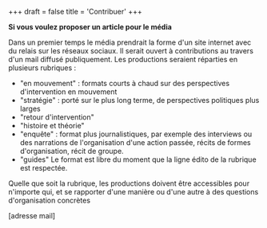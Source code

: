 +++
draft = false
title = 'Contribuer'
+++

**Si vous voulez proposer un article pour le média**


Dans un premier temps le média prendrait la forme d'un site internet avec du relais sur les réseaux sociaux. Il serait ouvert à contributions au travers d'un mail diffusé publiquement. Les productions seraient réparties en plusieurs rubriques :

   * "en mouvement" : formats courts à chaud sur des perspectives d'intervention en mouvement
   * "stratégie" : porté sur le plus long terme, de perspectives politiques plus larges
   * "retour d'intervention"
   * "histoire et théorie"
   * "enquête" : format plus journalistiques, par exemple des interviews ou des narrations de l'organisation d'une action passée, récits de formes d'organisation, récit de groupe.
   * "guides"
Le format est libre du moment que la ligne édito de la rubrique est respectée.

Quelle que soit la rubrique, les productions doivent être accessibles pour n'importe qui, et se rapporter d'une manière ou d'une autre à des questions d'organisation concrètes

[adresse mail]
